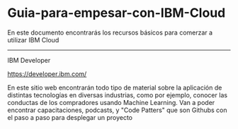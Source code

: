 # Guia-para-empesar-con-IBM-Cloud
En este documento encontrarás los recursos básicos para comerzar a utilizar IBM Cloud

-------------------------
IBM Developer


https://developer.ibm.com/

En este sitio web encontrarán todo tipo de material sobre la aplicación de distintas tecnologías en diversas industrias, como por ejemplo, conocer las conductas de los compradores usando Machine Learning.
Van a poder encontrar capacitaciones, podcasts, y "Code Patters" que son Githubs con el paso a paso para desplegar un proyecto
